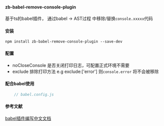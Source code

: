 
#### zb-babel-remove-console-plugin 
基于ts的babel插件， 通过babel -> AST过程 中移除/替换`console.xxxxx`代码


#### 安装
`npm install zb-babel-remove-console-plugin --save-dev`


#### 配置
* noCloseConsole  是否关闭打印日志，可配置正式环境不需要
* exclude  排除打印方法 e.g exclude:['error'] 则`console.error` 将不会被移除

#### 配合babel使用
```js
    // babel.config.js

```

#### 参考文献
[babel插件编写中文文档](https://github.com/jamiebuilds/babel-handbook/blob/master/translations/zh-Hans/plugin-handbook.md)

